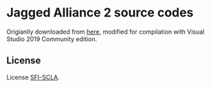 # Jagged Alliance 2 source codes

Origianlly downloaded from [here](https://storage.rcs-rds.ro/links/4729f8d6-f44b-42b7-aa3e-e0ddc6deead6?path=%2FJA_2%2FMods_Vanilla%2FSource%2FGold),
modified for compilation with Visual Studio 2019 Community edition.

## License

License [SFI-SCLA](SFI-SCLA.txt).

